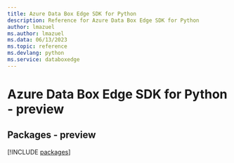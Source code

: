 ```yaml
---
title: Azure Data Box Edge SDK for Python
description: Reference for Azure Data Box Edge SDK for Python
author: lmazuel
ms.author: lmazuel
ms.data: 06/13/2023
ms.topic: reference
ms.devlang: python
ms.service: databoxedge
---
```

# Azure Data Box Edge SDK for Python - preview
## Packages - preview
[!INCLUDE [packages](data-box-edge-index.md)]